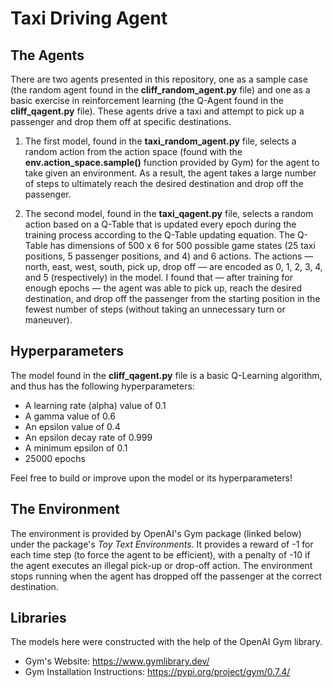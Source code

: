 # Taxi Driving Agent

## The Agents
There are two agents presented in this repository, one as a sample case (the random agent found in the **cliff_random_agent.py** file) and one as a basic exercise in reinforcement learning (the Q-Agent found in the **cliff_qagent.py** file). These agents drive a taxi and attempt to pick up a passenger and drop them off at specific destinations.

1. The first model, found in the **taxi_random_agent.py** file, selects a random action from the action space (found with the **env.action_space.sample()** function provided by Gym) for the agent to take given an environment. As a result, the agent takes a large number of steps to ultimately reach the desired destination and drop off the passenger.

2. The second model, found in the **taxi_qagent.py** file, selects a random action based on a Q-Table that is updated every epoch during the training process according to the Q-Table updating equation. The Q-Table has dimensions of 500 x 6 for 500 possible game states (25 taxi positions, 5 passenger positions, and 4) and 6 actions. The actions — north, east, west, south, pick up, drop off — are encoded as 0, 1, 2, 3, 4, and 5 (respectively) in the model. I found that — after training for enough epochs — the agent was able to pick up, reach the desired destination, and drop off the passenger from the starting position in the fewest number of steps (without taking an unnecessary turn or maneuver).

## Hyperparameters
The model found in the **cliff_qagent.py** file is a basic Q-Learning algorithm, and thus has the following hyperparameters:
- A learning rate (alpha) value of 0.1
- A gamma value of 0.6
- An epsilon value of 0.4
- An epsilon decay rate of 0.999
- A minimum epsilon of 0.1
- 25000 epochs

Feel free to build or improve upon the model or its hyperparameters!

## The Environment
The environment is provided by OpenAI's Gym package (linked below) under the package's *Toy Text Environments*. It provides a reward of -1 for each time step (to force the agent to be efficient), with a penalty of -10 if the agent executes an illegal pick-up or drop-off action. The environment stops running when the agent has dropped off the passenger at the correct destination.

## Libraries
The models here were constructed with the help of the OpenAI Gym library.
- Gym's Website: https://www.gymlibrary.dev/
- Gym Installation Instructions: https://pypi.org/project/gym/0.7.4/

